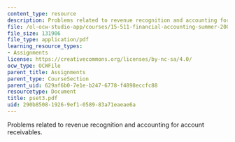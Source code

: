 ```yaml
---
content_type: resource
description: Problems related to revenue recognition and accounting for account receivables.
file: /ol-ocw-studio-app/courses/15-511-financial-accounting-summer-2004/290b850819269ef1058983a71eaeae6a_pset3.pdf
file_size: 131906
file_type: application/pdf
learning_resource_types:
- Assignments
license: https://creativecommons.org/licenses/by-nc-sa/4.0/
ocw_type: OCWFile
parent_title: Assignments
parent_type: CourseSection
parent_uid: 629af6b0-7e1e-b247-6778-f4898eccfc88
resourcetype: Document
title: pset3.pdf
uid: 290b8508-1926-9ef1-0589-83a71eaeae6a
---
```

Problems related to revenue recognition and accounting for account receivables.